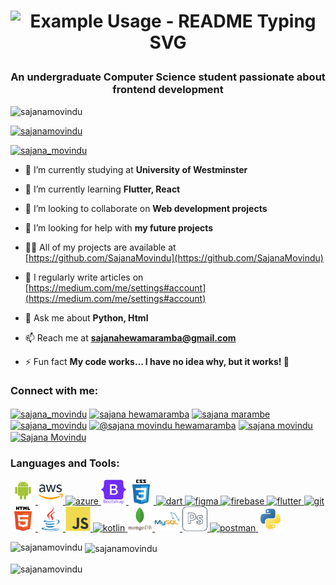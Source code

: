 <h1 align="center">

<p align="center">
  <img src="https://readme-typing-svg.demolab.com/?lines=Hi 👋, I'm Sajana Movindu!;Frontend Developer;Content Creator;Tech Enthusiast&font=Fira%20Code&center=true&width=380&height=50&duration=4000&pause=1000" alt="Example Usage - README Typing SVG">
</p>
</h1>

<h3 align="center">An undergraduate Computer Science student passionate about frontend development</h3>

<p align="left"> <img src="https://komarev.com/ghpvc/?username=sajanamovindu&label=Profile%20views&color=0e75b6&style=flat" alt="sajanamovindu" /> </p>

<p align="left"> <a href="https://github.com/ryo-ma/github-profile-trophy"><img src="https://github-profile-trophy.vercel.app/?username=sajanamovindu" alt="sajanamovindu" /></a> </p>

<p align="left"> <a href="https://twitter.com/sajana_movindu" target="blank"><img src="https://img.shields.io/twitter/follow/sajana_movindu?logo=twitter&style=for-the-badge" alt="sajana_movindu" /></a> </p>

- 🔭 I’m currently studying at **University of Westminster**

- 🌱 I’m currently learning **Flutter, React**

- 👯 I’m looking to collaborate on **Web development projects**

- 🤝 I’m looking for help with **my future projects**

- 👨‍💻 All of my projects are available at [https://github.com/SajanaMovindu](https://github.com/SajanaMovindu)

- 📝 I regularly write articles on [https://medium.com/me/settings#account](https://medium.com/me/settings#account)

- 💬 Ask me about **Python, Html**

- 📫 Reach me at **sajanahewamaramba@gmail.com**

- ⚡ Fun fact **My code works… I have no idea why, but it works! 🤯**

<h3 align="left">Connect with me:</h3>
<p align="left">
<a href="https://twitter.com/sajana_movindu" target="blank"><img align="center" src="https://raw.githubusercontent.com/rahuldkjain/github-profile-readme-generator/master/src/images/icons/Social/twitter.svg" alt="sajana_movindu" height="30" width="40" /></a>
<a href="https://linkedin.com/in/sajana hewamaramba" target="blank"><img align="center" src="https://raw.githubusercontent.com/rahuldkjain/github-profile-readme-generator/master/src/images/icons/Social/linked-in-alt.svg" alt="sajana hewamaramba" height="30" width="40" /></a>
<a href="https://fb.com/sajana marambe" target="blank"><img align="center" src="https://raw.githubusercontent.com/rahuldkjain/github-profile-readme-generator/master/src/images/icons/Social/facebook.svg" alt="sajana marambe" height="30" width="40" /></a>
<a href="https://instagram.com/sajana_movindu" target="blank"><img align="center" src="https://raw.githubusercontent.com/rahuldkjain/github-profile-readme-generator/master/src/images/icons/Social/instagram.svg" alt="sajana_movindu" height="30" width="40" /></a>
<a href="https://medium.com/@sajana movindu hewamaramba" target="blank"><img align="center" src="https://raw.githubusercontent.com/rahuldkjain/github-profile-readme-generator/master/src/images/icons/Social/medium.svg" alt="@sajana movindu hewamaramba" height="30" width="40" /></a>
<a href="https://www.hackerrank.com/sajana movindu" target="blank"><img align="center" src="https://raw.githubusercontent.com/rahuldkjain/github-profile-readme-generator/master/src/images/icons/Social/hackerrank.svg" alt="sajana movindu" height="30" width="40" /></a>
<a href="https://discord.gg/Sajana Movindu" target="blank"><img align="center" src="https://raw.githubusercontent.com/rahuldkjain/github-profile-readme-generator/master/src/images/icons/Social/discord.svg" alt="Sajana Movindu" height="30" width="40" /></a>
</p>

<h3 align="left">Languages and Tools:</h3>
<p align="left"> <a href="https://developer.android.com" target="_blank" rel="noreferrer"> <img src="https://raw.githubusercontent.com/devicons/devicon/master/icons/android/android-original-wordmark.svg" alt="android" width="40" height="40"/> </a> <a href="https://aws.amazon.com" target="_blank" rel="noreferrer"> <img src="https://raw.githubusercontent.com/devicons/devicon/master/icons/amazonwebservices/amazonwebservices-original-wordmark.svg" alt="aws" width="40" height="40"/> </a> <a href="https://azure.microsoft.com/en-in/" target="_blank" rel="noreferrer"> <img src="https://www.vectorlogo.zone/logos/microsoft_azure/microsoft_azure-icon.svg" alt="azure" width="40" height="40"/> </a> <a href="https://getbootstrap.com" target="_blank" rel="noreferrer"> <img src="https://raw.githubusercontent.com/devicons/devicon/master/icons/bootstrap/bootstrap-plain-wordmark.svg" alt="bootstrap" width="40" height="40"/> </a> <a href="https://www.w3schools.com/css/" target="_blank" rel="noreferrer"> <img src="https://raw.githubusercontent.com/devicons/devicon/master/icons/css3/css3-original-wordmark.svg" alt="css3" width="40" height="40"/> </a> <a href="https://dart.dev" target="_blank" rel="noreferrer"> <img src="https://www.vectorlogo.zone/logos/dartlang/dartlang-icon.svg" alt="dart" width="40" height="40"/> </a> <a href="https://www.figma.com/" target="_blank" rel="noreferrer"> <img src="https://www.vectorlogo.zone/logos/figma/figma-icon.svg" alt="figma" width="40" height="40"/> </a> <a href="https://firebase.google.com/" target="_blank" rel="noreferrer"> <img src="https://www.vectorlogo.zone/logos/firebase/firebase-icon.svg" alt="firebase" width="40" height="40"/> </a> <a href="https://flutter.dev" target="_blank" rel="noreferrer"> <img src="https://www.vectorlogo.zone/logos/flutterio/flutterio-icon.svg" alt="flutter" width="40" height="40"/> </a> <a href="https://git-scm.com/" target="_blank" rel="noreferrer"> <img src="https://www.vectorlogo.zone/logos/git-scm/git-scm-icon.svg" alt="git" width="40" height="40"/> </a> <a href="https://www.w3.org/html/" target="_blank" rel="noreferrer"> <img src="https://raw.githubusercontent.com/devicons/devicon/master/icons/html5/html5-original-wordmark.svg" alt="html5" width="40" height="40"/> </a> <a href="https://www.java.com" target="_blank" rel="noreferrer"> <img src="https://raw.githubusercontent.com/devicons/devicon/master/icons/java/java-original.svg" alt="java" width="40" height="40"/> </a> <a href="https://developer.mozilla.org/en-US/docs/Web/JavaScript" target="_blank" rel="noreferrer"> <img src="https://raw.githubusercontent.com/devicons/devicon/master/icons/javascript/javascript-original.svg" alt="javascript" width="40" height="40"/> </a> <a href="https://kotlinlang.org" target="_blank" rel="noreferrer"> <img src="https://www.vectorlogo.zone/logos/kotlinlang/kotlinlang-icon.svg" alt="kotlin" width="40" height="40"/> </a> <a href="https://www.mongodb.com/" target="_blank" rel="noreferrer"> <img src="https://raw.githubusercontent.com/devicons/devicon/master/icons/mongodb/mongodb-original-wordmark.svg" alt="mongodb" width="40" height="40"/> </a> <a href="https://www.mysql.com/" target="_blank" rel="noreferrer"> <img src="https://raw.githubusercontent.com/devicons/devicon/master/icons/mysql/mysql-original-wordmark.svg" alt="mysql" width="40" height="40"/> </a> <a href="https://www.photoshop.com/en" target="_blank" rel="noreferrer"> <img src="https://raw.githubusercontent.com/devicons/devicon/master/icons/photoshop/photoshop-line.svg" alt="photoshop" width="40" height="40"/> </a> <a href="https://postman.com" target="_blank" rel="noreferrer"> <img src="https://www.vectorlogo.zone/logos/getpostman/getpostman-icon.svg" alt="postman" width="40" height="40"/> </a> <a href="https://www.python.org" target="_blank" rel="noreferrer"> <img src="https://raw.githubusercontent.com/devicons/devicon/master/icons/python/python-original.svg" alt="python" width="40" height="40"/> </a> </p>

<p><img align="left" src="https://github-readme-stats.vercel.app/api/top-langs?username=sajanamovindu&show_icons=true&locale=en&layout=compact" alt="sajanamovindu" /></p>

<p>&nbsp;<img align="center" src="https://github-readme-stats.vercel.app/api?username=sajanamovindu&show_icons=true&locale=en" alt="sajanamovindu" /></p>

<p><img align="center" src="https://github-readme-streak-stats.herokuapp.com/?user=sajanamovindu&" alt="sajanamovindu" /></p>
